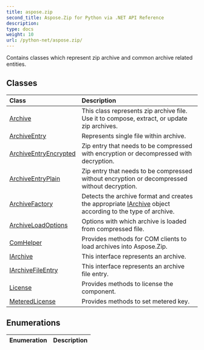 ```yaml
---
title: aspose.zip
second_title: Aspose.Zip for Python via .NET API Reference
description: 
type: docs
weight: 10
url: /python-net/aspose.zip/
---
```



Contains classes which represent zip archive and common archive related entities.

## Classes
| Class | Description |
| :- | :- |
|[Archive](/zip/python-net/aspose.zip/archive/)|This class represents zip archive file. Use it to compose, extract, or update zip archives.|
|[ArchiveEntry](/zip/python-net/aspose.zip/archiveentry/)|Represents single file within archive.|
|[ArchiveEntryEncrypted](/zip/python-net/aspose.zip/archiveentryencrypted/)|Zip entry that needs to be compressed with encryption or decompressed with decryption.|
|[ArchiveEntryPlain](/zip/python-net/aspose.zip/archiveentryplain/)|Zip entry that needs to be compressed without encryption or decompressed without decryption.|
|[ArchiveFactory](/zip/python-net/aspose.zip/archivefactory/)|Detects the archive format and creates the appropriate [IArchive](/zip/python-net/aspose.zip/iarchive/) object according to the type of archive.|
|[ArchiveLoadOptions](/zip/python-net/aspose.zip/archiveloadoptions/)|Options with which archive is loaded from compressed file.|
|[ComHelper](/zip/python-net/aspose.zip/comhelper/)|Provides methods for COM clients to load archives into Aspose.Zip.|
|[IArchive](/zip/python-net/aspose.zip/iarchive/)|This interface represents an archive.|
|[IArchiveFileEntry](/zip/python-net/aspose.zip/iarchivefileentry/)|This interface represents an archive file entry.|
|[License](/zip/python-net/aspose.zip/license/)|Provides methods to license the component.|
|[MeteredLicense](/zip/python-net/aspose.zip/meteredlicense/)|Provides methods to set metered key.|
## Enumerations
| Enumeration | Description |
| :- | :- |
